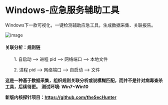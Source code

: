 # Windows-应急服务辅助工具
Windows下一款可视化，一键检测辅助应急工具，生成数据采集、关联报告。

![image](https://github.com/TimelifeCzy/windows-emergency-servicetools/blob/master/1.jpg)

#### 关联分析：规则链
&emsp;&emsp;1. 自启动 --> 进程 pid --> 网络端口 --> 本地文件

&emsp;&emsp;2. 进程 pid --> 网络端口  --> 自启动 --> 文件

**这是一种基于数据采集，组织规则关联分析或说模糊匹配，而并不是针对病毒查杀工具，后续待更。** 
**测试环境: Win7~Win10**

**新版内核探针项目：https://github.com/theSecHunter**
